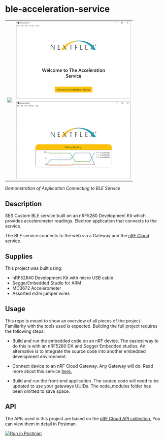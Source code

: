 # ble-acceleration-service

<table style="border: none;">
  <tr>
    <td rowspan="2">
      <img src="./img/acceleration_service.gif">
    </td>
    <td>
      <img src="./img/accelerationservice_welcome.PNG">
    </td>
  </tr>
  <tr>
    <td>
      <img src="./img/accelerationservice_readings.PNG">
    </td>
  </tr>
  </col>
</table>

_Demonstration of Application Connecting to BLE Service_

## Description

SES Custom BLE service built on an nRF5280 Development Kit which provides accelerometer readings.
Electron application that connects to the service.

The BLE service connects to the web via a Gateway and the [nRF Cloud](https://nrfcloud.com/#/) service.

## Supplies

This project was built using:
* nRF52840 Development Kit with micro USB cable
* SeggerEmbedded Studio for ARM
* MC3672 Accelerometer
* Assorted m2m jumper wires

## Usage

This repo is meant to show an overview of all pieces of the project. Familiarity with the tools used is expected.
Building the full project requires the following steps:

- Build and run the embedded code on an nRF device. The easiest way to do this is with an nRF5280 DK and Segger
  Embedded studios. An alternative is to integrate the source code into another embedded development environment.

- Connect device to an nRF Cloud Gateway. Any Gateway will do. Read more about this service [here.](https://nrfcloud.com/#/)

- Build and run the front-end application. The source code will need to be updated to use your gateways UUIDs.
  The node_modules folder has been omitted to save space.

## API

The APIs used in this project are based on the [nRF Cloud API collection.](https://api.nrfcloud.com/v1/)
You can view them in detail in Postman.

[![Run in Postman](https://run.pstmn.io/button.svg)](https://app.getpostman.com/run-collection/d832d4ce380b450ef389)
